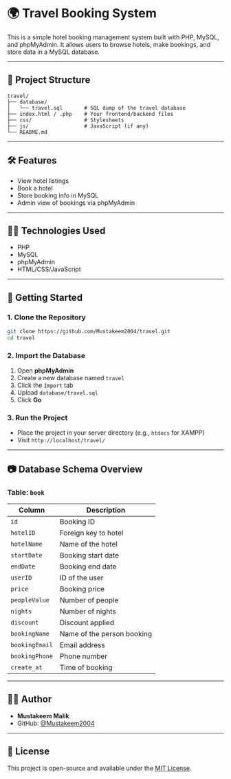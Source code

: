# 🌍 Travel Booking System

This is a simple hotel booking management system built with PHP, MySQL, and phpMyAdmin. It allows users to browse hotels, make bookings, and store data in a MySQL database.

---

## 📁 Project Structure

```
travel/
├── database/
│   └── travel.sql       # SQL dump of the travel database
├── index.html / .php    # Your frontend/backend files
├── css/                 # Stylesheets
├── js/                  # JavaScript (if any)
└── README.md
```

---

## 🛠️ Features

- View hotel listings
- Book a hotel
- Store booking info in MySQL
- Admin view of bookings via phpMyAdmin

---

## 🧑‍💻 Technologies Used

- PHP
- MySQL
- phpMyAdmin
- HTML/CSS/JavaScript

---

## 🚀 Getting Started

### 1. Clone the Repository

```bash
git clone https://github.com/Mustakeem2004/travel.git
cd travel
```

### 2. Import the Database

1. Open **phpMyAdmin**
2. Create a new database named `travel`
3. Click the `Import` tab
4. Upload `database/travel.sql`
5. Click **Go**

### 3. Run the Project

- Place the project in your server directory (e.g., `htdocs` for XAMPP)
- Visit `http://localhost/travel/`

---

## 📷 Database Schema Overview

### Table: `book`

| Column        | Description                     |
|---------------|---------------------------------|
| `id`          | Booking ID                      |
| `hotelID`     | Foreign key to hotel            |
| `hotelName`   | Name of the hotel               |
| `startDate`   | Booking start date              |
| `endDate`     | Booking end date                |
| `userID`      | ID of the user                  |
| `price`       | Booking price                   |
| `peopleValue` | Number of people                |
| `nights`      | Number of nights                |
| `discount`    | Discount applied                |
| `bookingName` | Name of the person booking      |
| `bookingEmail`| Email address                   |
| `bookingPhone`| Phone number                    |
| `create_at`   | Time of booking                 |

---

## 🙋‍♂️ Author

- **Mustakeem Malik**
- GitHub: [@Mustakeem2004](https://github.com/Mustakeem2004)

---

## 📜 License

This project is open-source and available under the [MIT License](LICENSE).

